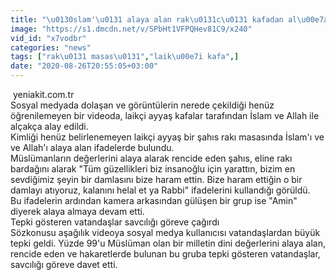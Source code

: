 ```yaml
---
title: "\u0130slam'\u0131 alaya alan rak\u0131c\u0131 kafadan al\u00e7ak s\u00f6zler!"
image: "https://s1.dmcdn.net/v/SPbHt1VFPQHev81C9/x240"
vid_id: "x7vodbr"
categories: "news"
tags: ["rak\u0131 masas\u0131","laik\u00e7i kafa",]
date: "2020-08-26T20:55:05+03:00"
---
```

 yeniakit.com.tr    <br>Sosyal medyada dolaşan ve görüntülerin nerede çekildiği henüz öğrenilemeyen bir videoda, laikçi ayyaş kafalar tarafından İslam ve Allah ile alçakça alay edildi.    <br>Kimliği henüz belirlenemeyen laikçi ayyaş bir şahıs rakı masasında İslam'ı ve ve Allah'ı alaya alan ifadelerde bulundu.    <br>Müslümanların değerlerini alaya alarak rencide eden şahıs, eline rakı bardağını alarak &quot;Tüm güzellikleri biz insanoğlu için yarattın, bizim en sevdiğimiz şeyin bir damlasını bize haram ettin. Bize haram ettiğin o bir damlayı atıyoruz, kalanını helal et ya Rabbi&quot; ifadelerini kullandığı görüldü.   <br>Bu ifadelerin ardından kamera arkasından gülüşen bir grup ise &quot;Amin&quot; diyerek alaya almaya devam etti.   <br>Tepki gösteren vatandaşlar savcılığı göreve çağırdı   <br>Sözkonusu aşağılık videoya sosyal medya kullanıcısı vatandaşlardan büyük tepki geldi. Yüzde 99'u Müslüman olan bir milletin dini değerlerini alaya alan, rencide eden ve hakaretlerde bulunan bu gruba tepki gösteren vatandaşlar, savcılığı göreve davet etti.
